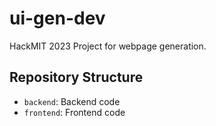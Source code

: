 # ui-gen-dev

HackMIT 2023 Project for webpage generation.

## Repository Structure

* `backend`: Backend code
* `frontend`: Frontend code
